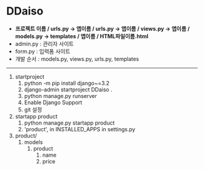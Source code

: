 # DDaiso
- **프로젝트 이름 / urls.py -> 앱이름 / urls.py -> 앱이름 / views.py -> 앱이름 / models.py -> templates / 앱이름 / HTML파일이름.html**
- admin.py : 관리자 사이트
- form.py : 입력폼 사이트
- 개발 순서 : models.py, views.py, urls.py, templates
---
1. startproject
   1. python -m pip install django~=3.2
   2. django-admin startproject DDaiso .
   3. python manage.py runserver
   4. Enable Django Support
   5. git 설정
2. startapp product
   1. python manage.py startapp product
   2. 'product', in INSTALLED_APPS in settings.py
3. product/
   1. models
      1. product
         1. name
         2. price